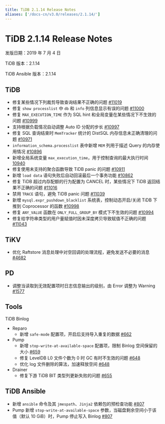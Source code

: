 ```yaml
---
title: TiDB 2.1.14 Release Notes
aliases: ['/docs-cn/v3.0/releases/2.1.14/']
---
```


# TiDB 2.1.14 Release Notes

发版日期：2019 年 7 月 4 日

TiDB 版本：2.1.14

TiDB Ansible 版本：2.1.14

## TiDB

- 修复某些情况下列裁剪导致查询结果不正确的问题 [#11019](https://github.com/pingcap/tidb/pull/11019)
- 修复 `show processlist` 中 `db` 和 `info` 列信息显示有误的问题 [#11000](https://github.com/pingcap/tidb/pull/11000)
- 修复 `MAX_EXECUTION_TIME` 作为 SQL hint 和全局变量在某些情况下不生效的问题 [#10999](https://github.com/pingcap/tidb/pull/10999)
- 支持根据负载情况自动调整 Auto ID 分配的步长 [#10997](https://github.com/pingcap/tidb/pull/10997)
- 修复 SQL 查询结束时 `MemTracker` 统计的 DistSQL 内存信息未正确清理的问题 [#10971](https://github.com/pingcap/tidb/pull/10971)
- `information_schema.processlist` 表中新增 `MEM` 列用于描述 Query 的内存使用情况 [#10896](https://github.com/pingcap/tidb/pull/10896)
- 新增全局系统变量  `max_execution_time`，用于控制查询的最大执行时间 [10940](https://github.com/pingcap/tidb/pull/10940)
- 修复使用未支持的聚合函数导致 TiDB panic 的问题 [#10911](https://github.com/pingcap/tidb/pull/10911)
- 新增 `load data` 语句失败后自动回滚最后一个事务功能 [#10862](https://github.com/pingcap/tidb/pull/10862)
- 修复 TiDB 超过内存配额的行为配置为 CANCEL 时，某些情况下 TiDB 返回结果不正确的问题 [#11016](https://github.com/pingcap/tidb/pull/11016)
- 禁用 `TRACE` 语句，避免 TiDB panic 问题 [#11039](https://github.com/pingcap/tidb/pull/11039)
- 新增 `mysql.expr_pushdown_blacklist` 系统表，控制动态开启/关闭 TiDB 下推到 Coprocessor 的函数 [#10998](https://github.com/pingcap/tidb/pull/10998)
- 修复 `ANY_VALUE` 函数在 `ONLY_FULL_GROUP_BY` 模式下不生效的问题 [#10994](https://github.com/pingcap/tidb/pull/10994)
- 修复给字符串类型的用户量赋值时因未深度拷贝导致赋值不正确的问题 [#11043](https://github.com/pingcap/tidb/pull/11043)

## TiKV

- 优化 Raftstore 消息处理中对空回调的处理流程，避免发送不必要的消息 [#4682](https://github.com/tikv/tikv/pull/4682)

## PD

- 调整当读取到无效配置项时日志信息输出的级别，由 Error 调整为 Warning [#1577](https://github.com/pingcap/pd/pull/1577)

## Tools

TiDB Binlog

- Reparo
    - 新增 `safe-mode` 配置项，开启后支持导入重复的数据 [#662](https://github.com/pingcap/tidb-binlog/pull/662)
- Pump
    - 新增 `stop-write-at-available-space` 配置项，限制 Binlog 空间保留的大小 [#659](https://github.com/pingcap/tidb-binlog/pull/659)
    - 修复 LevelDB L0 文件个数为 0 时 GC 有时不生效的问题 [#648](https://github.com/pingcap/tidb-binlog/pull/648)
    - 优化 log 文件删除的算法，加速释放空间 [#648](https://github.com/pingcap/tidb-binlog/pull/648)
- Drainer
    - 修复下游 TiDB BIT 类型列更新失败的问题 [#655](https://github.com/pingcap/tidb-binlog/pull/655)

## TiDB Ansible

- 新增 `ansible` 命令及其 `jmespath`、`Jinja2` 依赖包的预检查功能 [#807](https://github.com/pingcap/tidb-ansible/pull/807)
- Pump 新增 `stop-write-at-available-space` 参数，当磁盘剩余空间小于该值（默认 10 GiB）时，Pump 停止写入 Binlog [#807](https://github.com/pingcap/tidb-ansible/pull/807)
